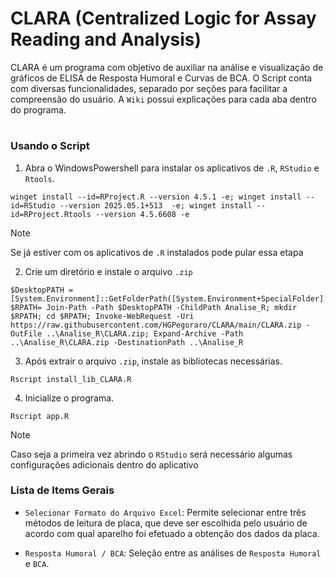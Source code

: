 # CLARA (Centralized Logic for Assay Reading and Analysis)
CLARA é um programa com objetivo de auxiliar na análise e visualização de gráficos de ELISA de Resposta Humoral e Curvas de BCA. O Script conta com diversas funcionalidades, separado por seções para facilitar a compreensão do usuário. A `Wiki` possui explicações para cada aba dentro do programa.
#
### Usando o Script

1. Abra o WindowsPowershell para instalar os aplicativos de `.R`, `RStudio` e `Rtools`.
```
winget install --id=RProject.R --version 4.5.1 -e; winget install --id=RStudio --version 2025.05.1+513  -e; winget install --id=RProject.Rtools --version 4.5.6608 -e
```

>[!NOTE]
>Se já estiver com os aplicativos de `.R` instalados pode pular essa etapa

2. Crie um diretório e instale o arquivo `.zip`
```
$DesktopPATH = [System.Environment]::GetFolderPath([System.Environment+SpecialFolder]::Desktop); $RPATH= Join-Path -Path $DesktopPATH -ChildPath Analise_R; mkdir $RPATH; cd $RPATH; Invoke-WebRequest -Uri https://raw.githubusercontent.com/HGPegoraro/CLARA/main/CLARA.zip -OutFile ..\Analise_R\CLARA.zip; Expand-Archive -Path ..\Analise_R\CLARA.zip -DestinationPath ..\Analise_R
```

3. Após extrair o arquivo `.zip`, instale as bibliotecas necessárias.
```
Rscript install_lib_CLARA.R
```

4. Inicialize o programa.
```
Rscript app.R
```

>[!NOTE]
>Caso seja a primeira vez abrindo o `RStudio` será necessário algumas configurações adicionais dentro do aplicativo

### Lista de Items Gerais

- `Selecionar Formato do Arquivo Excel`: Permite selecionar entre três métodos de leitura de placa, que deve ser escolhida pelo usuário de acordo com qual aparelho foi efetuado a obtenção dos dados da placa.

- `Resposta Humoral / BCA`: Seleção entre as análises de `Resposta Humoral` e `BCA`.
